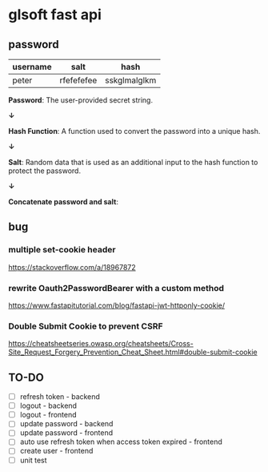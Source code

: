 # glsoft fast api

## password

| username   | salt | hash |
| ----------- | ----------- | ----  |
| peter      | rfefefefee       | sskglmalglkm |

**Password**: The user-provided secret string.

**↓**

**Hash Function**: A function used to convert the password into a unique hash.

**↓**

**Salt**: Random data that is used as an additional input to the hash function to protect the password.

**↓**

**Concatenate password and salt**:

## bug

### multiple set-cookie header

<https://stackoverflow.com/a/18967872>

### rewrite Oauth2PasswordBearer with a custom method

<https://www.fastapitutorial.com/blog/fastapi-jwt-httponly-cookie/>

### Double Submit Cookie to prevent CSRF

<https://cheatsheetseries.owasp.org/cheatsheets/Cross-Site_Request_Forgery_Prevention_Cheat_Sheet.html#double-submit-cookie>

## TO-DO

- [ ] refresh token - backend
- [ ] logout - backend
- [ ] logout - frontend
- [ ] update password - backend
- [ ] update password - frontend
- [ ] auto use  refresh token when access token expired - frontend
- [ ] create user - frontend
- [ ] unit test
